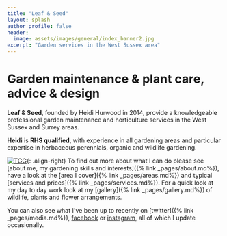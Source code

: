 ```yaml
---
title: "Leaf & Seed"
layout: splash
author_profile: false
header:
  image: assets/images/general/index_banner2.jpg
excerpt: "Garden services in the West Sussex area"
---
```

<!--![Leaf and Seed Logo](/assets/images/general/index_logo_med.png){: .align-left}-->

# Garden maintenance & plant care, advice & design
**Leaf & Seed**, founded by Heidi Hurwood in 2014, provide a knowledgeable professional garden maintenance and horticulture services  in the West Sussex and Surrey areas.

**Heidi** is **RHS qualified**, with experience in all gardening areas and particular expertise in herbaceous perennials, organic and wildlife gardening. 

[![TGG](/assets/images/general/TGG.png)](http://thegardenersguild.co.uk){: .align-right}
To find out more about what I can do please see [about me, my gardening skills and interests]({% link _pages/about.md%}), have a look at the [area I cover]({% link _pages/areas.md%}) and typical [services and prices]({% link _pages/services.md%}). For a quick look at my day to day work look at my [gallery]({% link _pages/gallery.md%}) of wildlife, plants and flower arrangements.

You can also see what I've been up to recently on [twitter]({% link _pages/media.md%}), [facebook](https://facebook.com/leafandseed/) or [instagram](https://instagram.com/leaf_and_seed), all of which I update occasionally.
